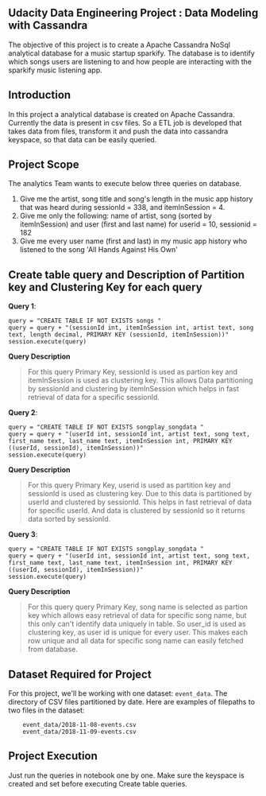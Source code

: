 ## Udacity Data Engineering Project : Data Modeling with Cassandra
The objective of this project is to create a Apache Cassandra NoSql analytical database for a music startup sparkify. The database is to identify which songs users are listening to and how people are interacting with the sparkify music listening app.

## Introduction
In this project a analytical database is created on Apache Cassandra. Currently the data is present in csv files. So a ETL job is developed that takes data from files, transform it and push the data into cassandra keyspace, so that data can be easily queried.

## Project Scope
The analytics Team wants to execute below three queries on database.

1. Give me the artist, song title and song's length in the music app history that was heard during sessionId = 338, and itemInSession = 4.
2. Give me only the following: name of artist, song (sorted by itemInSession) and user (first and last name) for userid = 10, sessionid = 182
3. Give me every user name (first and last) in my music app history who listened to the song 'All Hands Against His Own'

## Create table query and Description of Partition key and Clustering Key for each query
**Query 1**:
```
query = "CREATE TABLE IF NOT EXISTS songs "
query = query + "(sessionId int, itemInSession int, artist text, song text, length decimal, PRIMARY KEY (sessionId, itemInSession))"
session.execute(query)
```
	
**Query Description**
>	For this query Primary Key, sessionId is used as partion key and itemInSession is used as clustering key. This allows Data partitioning by sessionId and clustering by itemInSession which helps in fast retrieval of data for a specific sessionId.

**Query 2**:
```
query = "CREATE TABLE IF NOT EXISTS songplay_songdata "
query = query + "(userId int, sessionId int, artist text, song text, first_name text, last_name text, itemInSession int, PRIMARY KEY ((userId, sessionId), itemInSession))"
session.execute(query)
```
	
**Query Description**
> For this query Primary Key, userid is used as partition key and sessionId is used as clustering key. Due to this data is partitioned by userId and clustered by sessionId. This helps in fast retrieval of data for specific userId. And data is clustered by sessionId so it returns data sorted by sessionId.
	
**Query 3**:
```
query = "CREATE TABLE IF NOT EXISTS songplay_songdata "
query = query + "(userId int, sessionId int, artist text, song text, first_name text, last_name text, itemInSession int, PRIMARY KEY ((userId, sessionId), itemInSession))"
session.execute(query)
```
	
**Query Description**
> For this query query Primary Key, song name is selected as partion key which allows easy retrieval of data for specific song name, but this only can't identify data uniquely in table. So user_id is used as clustering key, as user id is unique for every user. This makes each row unique and all data for specific song name can easily fetched from database.

## Dataset Required for Project
For this project, we'll be working with one dataset: ```event_data```. The directory of CSV files partitioned by date. Here are examples of filepaths to two files in the dataset:
```
	event_data/2018-11-08-events.csv
	event_data/2018-11-09-events.csv
```

## Project Execution
Just run the queries in notebook one by one. Make sure the keyspace is created and set before executing Create table queries.
